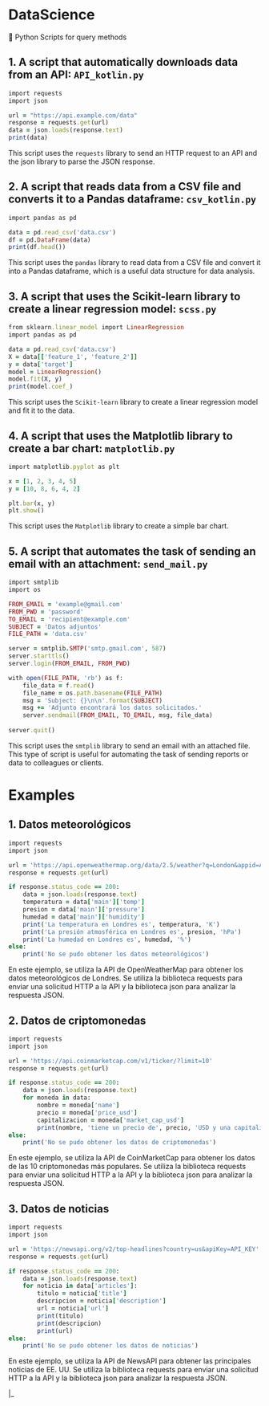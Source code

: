 # DataScience
🐍 Python Scripts for query methods

## 1. A script that automatically downloads data from an API: `API_kotlin.py`
```Ruby
import requests
import json

url = "https://api.example.com/data"
response = requests.get(url)
data = json.loads(response.text)
print(data)
```
This script uses the `requests` library to send an HTTP request to an API and the json library to parse the JSON response.

## 2. A script that reads data from a CSV file and converts it to a Pandas dataframe: `csv_kotlin.py`
```Ruby
import pandas as pd

data = pd.read_csv('data.csv')
df = pd.DataFrame(data)
print(df.head())
```
This script uses the `pandas` library to read data from a CSV file and convert it into a Pandas dataframe, which is a useful data structure for data analysis.

## 3. A script that uses the Scikit-learn library to create a linear regression model: `scss.py`
```Ruby
from sklearn.linear_model import LinearRegression
import pandas as pd

data = pd.read_csv('data.csv')
X = data[['feature_1', 'feature_2']]
y = data['target']
model = LinearRegression()
model.fit(X, y)
print(model.coef_)
```
This script uses the `Scikit-learn` library to create a linear regression model and fit it to the data.

## 4. A script that uses the Matplotlib library to create a bar chart: `matplotlib.py`
```Ruby
import matplotlib.pyplot as plt

x = [1, 2, 3, 4, 5]
y = [10, 8, 6, 4, 2]

plt.bar(x, y)
plt.show()
```
This script uses the `Matplotlib` library to create a simple bar chart.

## 5. A script that automates the task of sending an email with an attachment: `send_mail.py`
```Ruby
import smtplib
import os

FROM_EMAIL = 'example@gmail.com'
FROM_PWD = 'password'
TO_EMAIL = 'recipient@example.com'
SUBJECT = 'Datos adjuntos'
FILE_PATH = 'data.csv'

server = smtplib.SMTP('smtp.gmail.com', 587)
server.starttls()
server.login(FROM_EMAIL, FROM_PWD)

with open(FILE_PATH, 'rb') as f:
    file_data = f.read()
    file_name = os.path.basename(FILE_PATH)
    msg = 'Subject: {}\n\n'.format(SUBJECT)
    msg += 'Adjunto encontrará los datos solicitados.'
    server.sendmail(FROM_EMAIL, TO_EMAIL, msg, file_data)
    
server.quit()
```
This script uses the `smtplib` library to send an email with an attached file. This type of script is useful for automating the task of sending reports or data to colleagues or clients.

# Examples

## 1. Datos meteorológicos
```Ruby
import requests
import json

url = 'https://api.openweathermap.org/data/2.5/weather?q=London&appid=API_KEY'
response = requests.get(url)

if response.status_code == 200:
    data = json.loads(response.text)
    temperatura = data['main']['temp']
    presion = data['main']['pressure']
    humedad = data['main']['humidity']
    print('La temperatura en Londres es', temperatura, 'K')
    print('La presión atmosférica en Londres es', presion, 'hPa')
    print('La humedad en Londres es', humedad, '%')
else:
    print('No se pudo obtener los datos meteorológicos')
```
En este ejemplo, se utiliza la API de OpenWeatherMap para obtener los datos meteorológicos de Londres. Se utiliza la biblioteca requests para enviar una solicitud HTTP a la API y la biblioteca json para analizar la respuesta JSON.

## 2. Datos de criptomonedas
```Ruby
import requests
import json

url = 'https://api.coinmarketcap.com/v1/ticker/?limit=10'
response = requests.get(url)

if response.status_code == 200:
    data = json.loads(response.text)
    for moneda in data:
        nombre = moneda['name']
        precio = moneda['price_usd']
        capitalizacion = moneda['market_cap_usd']
        print(nombre, 'tiene un precio de', precio, 'USD y una capitalización de mercado de', capitalizacion, 'USD')
else:
    print('No se pudo obtener los datos de criptomonedas')
```
En este ejemplo, se utiliza la API de CoinMarketCap para obtener los datos de las 10 criptomonedas más populares. Se utiliza la biblioteca requests para enviar una solicitud HTTP a la API y la biblioteca json para analizar la respuesta JSON.

## 3. Datos de noticias
```Ruby
import requests
import json

url = 'https://newsapi.org/v2/top-headlines?country=us&apiKey=API_KEY'
response = requests.get(url)

if response.status_code == 200:
    data = json.loads(response.text)
    for noticia in data['articles']:
        titulo = noticia['title']
        descripcion = noticia['description']
        url = noticia['url']
        print(titulo)
        print(descripcion)
        print(url)
else:
    print('No se pudo obtener los datos de noticias')
```
En este ejemplo, se utiliza la API de NewsAPI para obtener las principales noticias de EE. UU. Se utiliza la biblioteca requests para enviar una solicitud HTTP a la API y la biblioteca json para analizar la respuesta JSON.

|_
